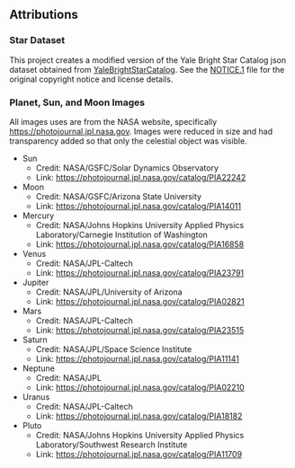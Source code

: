 

## Attributions

### Star Dataset
This project creates a modified version of the Yale Bright Star Catalog json dataset obtained from [YaleBrightStarCatalog](https://github.com/brettonw/YaleBrightStarCatalog).
See the [NOTICE.1](NOTICE.1) file for the original copyright notice and license details.



### Planet, Sun, and Moon Images
All images uses are from the NASA website, specifically https://photojournal.jpl.nasa.gov. Images were reduced in size and had transparency added so that only the celestial object was visible. 

* Sun
    * Credit: NASA/GSFC/Solar Dynamics Observatory
    * Link: https://photojournal.jpl.nasa.gov/catalog/PIA22242
* Moon
    * Credit: NASA/GSFC/Arizona State University
    * Link: https://photojournal.jpl.nasa.gov/catalog/PIA14011
* Mercury
    * Credit: NASA/Johns Hopkins University Applied Physics Laboratory/Carnegie Institution of Washington
    * Link: https://photojournal.jpl.nasa.gov/catalog/PIA16858
* Venus
    * Credit: NASA/JPL-Caltech
    * Link: https://photojournal.jpl.nasa.gov/catalog/PIA23791
* Jupiter
    * Credit: NASA/JPL/University of Arizona
    * Link: https://photojournal.jpl.nasa.gov/catalog/PIA02821
* Mars
    * Credit: NASA/JPL-Caltech
    * Link: https://photojournal.jpl.nasa.gov/catalog/PIA23515
* Saturn
    * Credit: NASA/JPL/Space Science Institute
    * Link: https://photojournal.jpl.nasa.gov/catalog/PIA11141
* Neptune
    * Credit: NASA/JPL
    * Link: https://photojournal.jpl.nasa.gov/catalog/PIA02210 
* Uranus
    * Credit: NASA/JPL-Caltech
    * Link: https://photojournal.jpl.nasa.gov/catalog/PIA18182  
* Pluto
    * Credit: NASA/Johns Hopkins University Applied Physics Laboratory/Southwest Research Institute
    * Link: https://photojournal.jpl.nasa.gov/catalog/PIA11709



